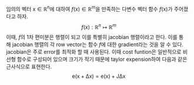 임의의 벡터 $\mathrm{x \in \mathbb R^n}$에 대하여 $f(\mathrm{x}) \in \mathbb R^m$을 만족하는 다변수 벡터 함수 $f(\mathrm{x})$가 주어졌다고 하자.
$$f(\mathrm{x}): \mathbb R^n \mapsto \mathbb R^m $$
이때, $f$의 1차 편미분은 행렬이 되고 이를 특별히 jacobian 행렬이라고 한다. 이를 통해 jacobian 행렬의 각 row vector는 함수 $f$에 대한 gradient라는 것을 알 수 있다. jacobian은 주로 error를 최적화 할 때 사용된다. 이때 cost funtion은 일반적으로 비선형 함수로 구성되어 있으며 크기가 작기 때문에 taylor expension하여 다음과 같은 근사식으로 표현한다.
$$\mathrm{e(x+\Delta x)=e(x)+J \Delta x}$$